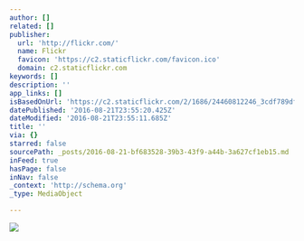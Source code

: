 ```yaml
---
author: []
related: []
publisher:
  url: 'http://flickr.com/'
  name: Flickr
  favicon: 'https://c2.staticflickr.com/favicon.ico'
  domain: c2.staticflickr.com
keywords: []
description: ''
app_links: []
isBasedOnUrl: 'https://c2.staticflickr.com/2/1686/24460812246_3cdf789df2_b.jpg'
datePublished: '2016-08-21T23:55:20.425Z'
dateModified: '2016-08-21T23:55:11.685Z'
title: ''
via: {}
starred: false
sourcePath: _posts/2016-08-21-bf683528-39b3-43f9-a44b-3a627cf1eb15.md
inFeed: true
hasPage: false
inNav: false
_context: 'http://schema.org'
_type: MediaObject

---
```

<article style=""><img src="https://c2.staticflickr.com/2/1686/24460812246_3cdf789df2_b.jpg" /></article>
